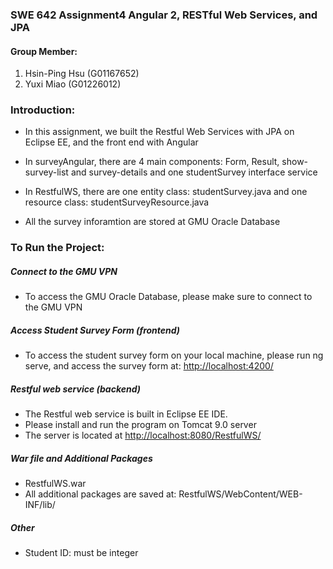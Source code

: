 ### SWE 642 Assignment4 Angular 2, RESTful Web Services, and JPA

#### Group Member:
1. Hsin-Ping Hsu (G01167652)
2. Yuxi Miao (G01226012)

### Introduction:
* In this assignment, we built the Restful Web Services with JPA on Eclipse EE, and the front end with  Angular

* In surveyAngular, there are 4 main components: Form, Result, show-survey-list and survey-details and one studentSurvey interface service

* In RestfulWS, there are one entity class: studentSurvey.java and one resource class: studentSurveyResource.java

* All the survey inforamtion are stored at GMU Oracle Database

### To Run the Project:

##### Connect to the GMU VPN
* To access the GMU Oracle Database, please make sure to connect to the GMU VPN 

##### Access Student Survey Form (frontend)
* To access the student survey form on your local machine, please run ng serve, and access the survey form at:
<http://localhost:4200/>

##### Restful web service (backend)
* The Restful web service is built in Eclipse EE IDE.
* Please install and run the program on Tomcat 9.0 server
* The server is located at <http://localhost:8080/RestfulWS/>

##### War file and Additional Packages 
* RestfulWS.war
* All additional packages are saved at: RestfulWS/WebContent/WEB-INF/lib/



##### Other
* Student ID: must be integer








